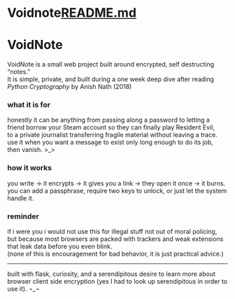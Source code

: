 # Voidnote[README.md](https://github.com/user-attachments/files/23010561/README.md)
# VoidNote

VoidNote is a small web project built around encrypted, self destructing “notes.”  
It is simple, private, and built during a one week deep dive after reading *Python Cryptography* by Anish Nath (2018)

### what it is for
honestly it can be anything from passing along a password to letting a friend borrow your Steam account so they can finally play Resident Evil,  
to a private journalist transferring fragile material without leaving a trace.  
use it when you want a message to exist only long enough to do its job, then vanish. >_>

### how it works
you write → it encrypts → it gives you a link → they open it once → it burns.  
you can add a passphrase, require two keys to unlock, or just let the system handle it.

### reminder
if i were you i would not use this for illegal stuff not out of moral policing,  
but because most browsers are packed with trackers and weak extensions that leak data before you even blink.  
(none of this is encouragement for bad behavior, it is just practical advice.)

---

built with flask, curiosity, and a serendipitous desire to learn more about browser client side encryption (yes I had to look up serendipitous in order to use it). ¬_¬
